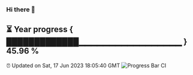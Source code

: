 ### Hi there 👋
⏳ Year progress { █████████████▁▁▁▁▁▁▁▁▁▁▁▁▁▁▁▁▁ } 45.96 %
---
⏰ Updated on Sat, 17 Jun 2023 18:05:40 GMT
![Progress Bar CI](https://github.com/Moyi321/Moyi321/workflows/Progress%20Bar%20CI/badge.svg)
